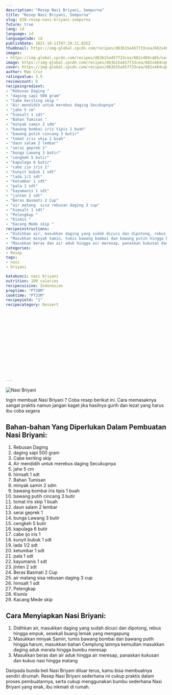 ```yaml
---
description: "Resep Nasi Briyani, Sempurna"
title: "Resep Nasi Briyani, Sempurna"
slug: 838-resep-nasi-briyani-sempurna
future: true
lang: id
language: id
languageCode: id
publishDate: 2021-10-11T07:39:11.825Z 
thumbnail: https://img-global.cpcdn.com/recipes/d63b15a457733cea/682x484cq65/nasi-briyani-foto-resep-utama.png
images:
- https://img-global.cpcdn.com/recipes/d63b15a457733cea/682x484cq65/nasi-briyani-foto-resep-utama.png
image: https://img-global.cpcdn.com/recipes/d63b15a457733cea/682x484cq65/nasi-briyani-foto-resep-utama.png
cover: https://img-global.cpcdn.com/recipes/d63b15a457733cea/682x484cq65/nasi-briyani-foto-resep-utama.png
author: Mae Cruz
ratingvalue: 3.5
reviewcount: 8
recipeingredient:
- "Rebusan Daging "
- "daging sapi 500 gram"
- "Cabe keriting skip "
- "Air mendidih untuk merebus daging Secukupnya"
- "jahe 5 cm"
- "himsalt 1 sdt"
- "Bahan Tumisan "
- "minyak samin 2 sdm"
- "bawang bombai iris tipis 1 buah"
- "bawang putih cincang 3 butir"
- "tomat iris skip 1 buah"
- "daun salam 2 lembar"
- "serai geprek 1"
- "bunga Lawang 3 butir"
- "cengkeh 5 butir"
- "kapulaga 6 butir"
- "cabe ijo iris 1"
- "kunyit bubuk 1 sdt"
- "lada 1/2 sdt"
- "ketumbar 1 sdt"
- "pala 1 sdt"
- "kayumanis 1 sdt"
- "jinten 2 sdt"
- "Beras Basmati 2 Cup"
- "air matang  sisa rebusan daging 3 cup"
- "himsalt 1 sdt"
- "Pelengkap "
- "Kismis "
- "Kacang Mede skip "
recipeinstructions:
- "Didihkan air, masukkan daging yang sudah dicuci dan dipotong, rebus hingga empuk, sesekali buang lemak yang mengapung"
- "Masukkan minyak Samin, tumis bawang bombai dan bawang putih hingga harum, masukkan bahan Cemplung lainnya kemudian masukkan daging aduk merata hingga bumbu meresap"
- "Masukkan beras dan air aduk hingga air meresap, panaskan kukusan dan kukus nasi hingga matang"
categories:
- Resep
tags:
- nasi
- briyani

katakunci: nasi briyani 
nutrition: 109 calories
recipecuisine: Indonesian
preptime: "PT28M"
cooktime: "PT33M"
recipeyield: "1"
recipecategory: Dessert


     
    
    
    
    
    
    
    
    
    
    
      
    
---
```



![Nasi Briyani](https://img-global.cpcdn.com/recipes/d63b15a457733cea/682x484cq65/nasi-briyani-foto-resep-utama.png)

Ingin membuat Nasi Briyani ? Coba resep berikut ini. Cara memasaknya sangat praktis namun jangan kaget jika hasilnya gurih dan lezat yang harus ibu coba segera

<!--inarticleads1-->

## Bahan-bahan Yang Diperlukan Dalam Pembuatan Nasi Briyani:

1. Rebusan Daging 
1. daging sapi 500 gram
1. Cabe keriting skip 
1. Air mendidih untuk merebus daging Secukupnya
1. jahe 5 cm
1. himsalt 1 sdt
1. Bahan Tumisan 
1. minyak samin 2 sdm
1. bawang bombai iris tipis 1 buah
1. bawang putih cincang 3 butir
1. tomat iris skip 1 buah
1. daun salam 2 lembar
1. serai geprek 1
1. bunga Lawang 3 butir
1. cengkeh 5 butir
1. kapulaga 6 butir
1. cabe ijo iris 1
1. kunyit bubuk 1 sdt
1. lada 1/2 sdt
1. ketumbar 1 sdt
1. pala 1 sdt
1. kayumanis 1 sdt
1. jinten 2 sdt
1. Beras Basmati 2 Cup
1. air matang  sisa rebusan daging 3 cup
1. himsalt 1 sdt
1. Pelengkap 
1. Kismis 
1. Kacang Mede skip 



<!--inarticleads2-->

## Cara Menyiapkan Nasi Briyani:

1. Didihkan air, masukkan daging yang sudah dicuci dan dipotong, rebus hingga empuk, sesekali buang lemak yang mengapung
1. Masukkan minyak Samin, tumis bawang bombai dan bawang putih hingga harum, masukkan bahan Cemplung lainnya kemudian masukkan daging aduk merata hingga bumbu meresap
1. Masukkan beras dan air aduk hingga air meresap, panaskan kukusan dan kukus nasi hingga matang




Daripada bunda beli  Nasi Briyani  diluar terus, kamu  bisa membuatnya sendiri dirumah. Resep  Nasi Briyani  sederhana ini cukup praktis dalam proses pembuatannya, serta cukup menggunakan bumbu sederhana  Nasi Briyani  yang enak, ibu nikmati di rumah.
